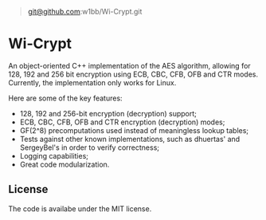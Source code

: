 > git@github.com:w1bb/Wi-Crypt.git

# Wi-Crypt
An object-oriented C++ implementation of the AES algorithm, allowing for 128, 192 and 256 bit encryption using ECB, CBC, CFB, OFB and CTR modes. Currently, the implementation only works for Linux.

Here are some of the key features:

* 128, 192 and 256-bit encryption (decryption) support;
* ECB, CBC, CFB, OFB and CTR encryption (decryption) modes;
* GF(2^8) precomputations used instead of meaningless lookup tables;
* Tests against other known implementations, such as dhuertas' and SergeyBel's in order to verify correctness;
* Logging capabilities;
* Great code modularization.

## License

The code is availabe under the MIT license.
